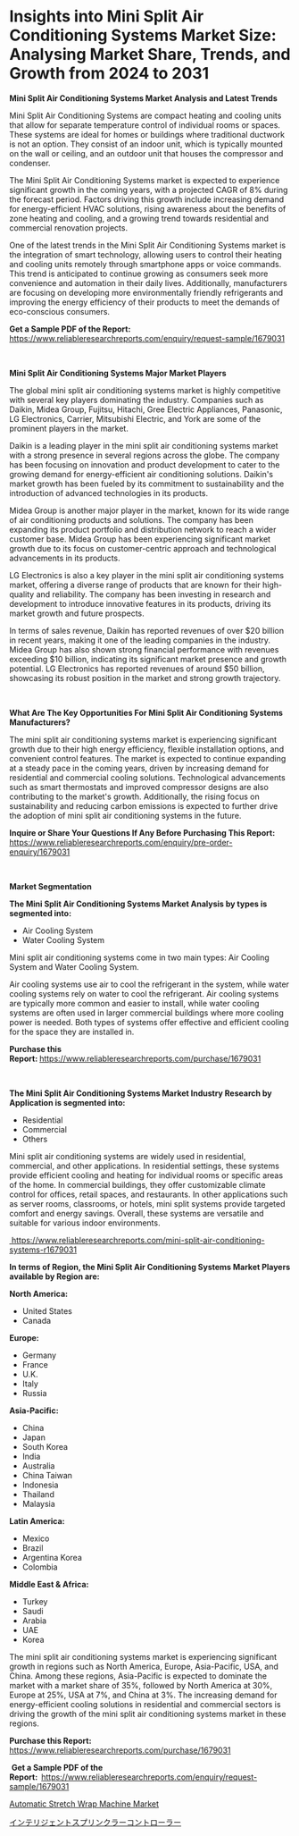 <p><h1>Insights into Mini Split Air Conditioning Systems Market Size: Analysing Market Share, Trends, and Growth from 2024 to 2031</h1></p><p><strong>Mini Split Air Conditioning Systems Market Analysis and Latest Trends</strong></p>
<p><p>Mini Split Air Conditioning Systems are compact heating and cooling units that allow for separate temperature control of individual rooms or spaces. These systems are ideal for homes or buildings where traditional ductwork is not an option. They consist of an indoor unit, which is typically mounted on the wall or ceiling, and an outdoor unit that houses the compressor and condenser.</p><p>The Mini Split Air Conditioning Systems market is expected to experience significant growth in the coming years, with a projected CAGR of 8% during the forecast period. Factors driving this growth include increasing demand for energy-efficient HVAC solutions, rising awareness about the benefits of zone heating and cooling, and a growing trend towards residential and commercial renovation projects.</p><p>One of the latest trends in the Mini Split Air Conditioning Systems market is the integration of smart technology, allowing users to control their heating and cooling units remotely through smartphone apps or voice commands. This trend is anticipated to continue growing as consumers seek more convenience and automation in their daily lives. Additionally, manufacturers are focusing on developing more environmentally friendly refrigerants and improving the energy efficiency of their products to meet the demands of eco-conscious consumers.</p></p>
<p><strong>Get a Sample PDF of the Report:&nbsp;</strong> <a href="https://www.reliableresearchreports.com/enquiry/request-sample/1679031">https://www.reliableresearchreports.com/enquiry/request-sample/1679031</a></p>
<p>&nbsp;</p>
<p><strong>Mini Split Air Conditioning Systems Major Market Players</strong></p>
<p><p>The global mini split air conditioning systems market is highly competitive with several key players dominating the industry. Companies such as Daikin, Midea Group, Fujitsu, Hitachi, Gree Electric Appliances, Panasonic, LG Electronics, Carrier, Mitsubishi Electric, and York are some of the prominent players in the market.</p><p>Daikin is a leading player in the mini split air conditioning systems market with a strong presence in several regions across the globe. The company has been focusing on innovation and product development to cater to the growing demand for energy-efficient air conditioning solutions. Daikin's market growth has been fueled by its commitment to sustainability and the introduction of advanced technologies in its products.</p><p>Midea Group is another major player in the market, known for its wide range of air conditioning products and solutions. The company has been expanding its product portfolio and distribution network to reach a wider customer base. Midea Group has been experiencing significant market growth due to its focus on customer-centric approach and technological advancements in its products.</p><p>LG Electronics is also a key player in the mini split air conditioning systems market, offering a diverse range of products that are known for their high-quality and reliability. The company has been investing in research and development to introduce innovative features in its products, driving its market growth and future prospects.</p><p>In terms of sales revenue, Daikin has reported revenues of over $20 billion in recent years, making it one of the leading companies in the industry. Midea Group has also shown strong financial performance with revenues exceeding $10 billion, indicating its significant market presence and growth potential. LG Electronics has reported revenues of around $50 billion, showcasing its robust position in the market and strong growth trajectory.</p></p>
<p>&nbsp;</p>
<p><strong>What Are The Key Opportunities For Mini Split Air Conditioning Systems Manufacturers?</strong></p>
<p><p>The mini split air conditioning systems market is experiencing significant growth due to their high energy efficiency, flexible installation options, and convenient control features. The market is expected to continue expanding at a steady pace in the coming years, driven by increasing demand for residential and commercial cooling solutions. Technological advancements such as smart thermostats and improved compressor designs are also contributing to the market's growth. Additionally, the rising focus on sustainability and reducing carbon emissions is expected to further drive the adoption of mini split air conditioning systems in the future.</p></p>
<p><strong>Inquire or Share Your Questions If Any Before Purchasing This Report:</strong> <a href="https://www.reliableresearchreports.com/enquiry/pre-order-enquiry/1679031">https://www.reliableresearchreports.com/enquiry/pre-order-enquiry/1679031</a></p>
<p>&nbsp;</p>
<p><strong>Market Segmentation</strong></p>
<p><strong>The Mini Split Air Conditioning Systems Market Analysis by types is segmented into:</strong></p>
<p><ul><li>Air Cooling System</li><li>Water Cooling System</li></ul></p>
<p><p>Mini split air conditioning systems come in two main types: Air Cooling System and Water Cooling System. </p><p>Air cooling systems use air to cool the refrigerant in the system, while water cooling systems rely on water to cool the refrigerant. Air cooling systems are typically more common and easier to install, while water cooling systems are often used in larger commercial buildings where more cooling power is needed. Both types of systems offer effective and efficient cooling for the space they are installed in.</p></p>
<p><strong>Purchase this Report:&nbsp;</strong><a href="https://www.reliableresearchreports.com/purchase/1679031">https://www.reliableresearchreports.com/purchase/1679031</a></p>
<p>&nbsp;</p>
<p><strong>The Mini Split Air Conditioning Systems Market Industry Research by Application is segmented into:</strong></p>
<p><ul><li>Residential</li><li>Commercial</li><li>Others</li></ul></p>
<p><p>Mini split air conditioning systems are widely used in residential, commercial, and other applications. In residential settings, these systems provide efficient cooling and heating for individual rooms or specific areas of the home. In commercial buildings, they offer customizable climate control for offices, retail spaces, and restaurants. In other applications such as server rooms, classrooms, or hotels, mini split systems provide targeted comfort and energy savings. Overall, these systems are versatile and suitable for various indoor environments.</p></p>
<p><a href="https://www.reliableresearchreports.com/mini-split-air-conditioning-systems-r1679031">&nbsp;https://www.reliableresearchreports.com/mini-split-air-conditioning-systems-r1679031</a></p>
<p><strong>In terms of Region, the Mini Split Air Conditioning Systems Market Players available by Region are:</strong></p>
<p>
    <p> <strong> North America: </strong>
        <ul>
            <li>United States</li>
            <li>Canada</li>
        </ul>
        </p> 
    <p> <strong> Europe: </strong>
        <ul>
            <li>Germany</li>
            <li>France</li>
            <li>U.K.</li>
            <li>Italy</li>
            <li>Russia</li>
        </ul>
        </p> 
    <p> <strong> Asia-Pacific: </strong>
        <ul>
            <li>China</li>
            <li>Japan</li>
            <li>South Korea</li>
            <li>India</li>
            <li>Australia</li>
            <li>China Taiwan</li>
            <li>Indonesia</li>
            <li>Thailand</li>
            <li>Malaysia</li>
        </ul>
        </p> 
    <p> <strong> Latin America: </strong>
        <ul>
            <li>Mexico</li>
            <li>Brazil</li>
            <li>Argentina Korea</li>
            <li>Colombia</li>
        </ul>
        </p> 
    <p> <strong> Middle East & Africa: </strong>
        <ul>
            <li>Turkey</li>
            <li>Saudi</li>
            <li>Arabia</li>
            <li>UAE</li>
            <li>Korea</li>
        </ul>
    </p>
    </p>
<p><p>The mini split air conditioning systems market is experiencing significant growth in regions such as North America, Europe, Asia-Pacific, USA, and China. Among these regions, Asia-Pacific is expected to dominate the market with a market share of 35%, followed by North America at 30%, Europe at 25%, USA at 7%, and China at 3%. The increasing demand for energy-efficient cooling solutions in residential and commercial sectors is driving the growth of the mini split air conditioning systems market in these regions.</p></p>
<p><strong>Purchase this Report: </strong><a href="https://www.reliableresearchreports.com/purchase/1679031">https://www.reliableresearchreports.com/purchase/1679031</a></p>
<p>&nbsp;<strong>Get a Sample PDF of the Report:&nbsp;&nbsp;</strong><a href="https://www.reliableresearchreports.com/enquiry/request-sample/1679031">https://www.reliableresearchreports.com/enquiry/request-sample/1679031</a></p>
<p><strong></strong></p>
<p><p><a href="https://github.com/FassouRP/Market-Research-Report-List-4/blob/main/automatic-stretch-wrap-machine-market.md">Automatic Stretch Wrap Machine Market</a></p><p><a href="https://github.com/nxboeu02965442/Market-Research-Report-List-1/blob/main/510094427578.md">インテリジェントスプリンクラーコントローラー</a></p></p>